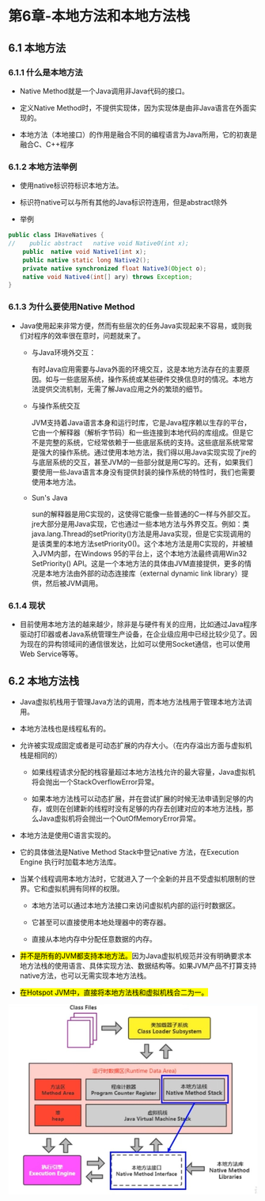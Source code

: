 # 第6章-本地方法和本地方法栈

## 6.1 本地方法

### 6.1.1 什么是本地方法

* Native Method就是一个Java调用非Java代码的接口。

* 定义Native Method时，不提供实现体，因为实现体是由非Java语言在外面实现的。

* 本地方法（本地接口）的作用是融合不同的编程语言为Java所用，它的初衷是融合C、C++程序

### 6.1.2 本地方法举例

* 使用native标识符标识本地方法。

* 标识符native可以与所有其他的Java标识符连用，但是abstract除外

* 举例

```java
public class IHaveNatives {
//    public abstract   native void Native0(int x);
    public  native void Native1(int x);
    public native static long Native2();
    private native synchronized float Native3(Object o);
    native void Native4(int[] ary) throws Exception;
}
```

### 6.1.3 为什么要使用Native Method

* Java使用起来非常方便，然而有些层次的任务Java实现起来不容易，或则我们对程序的效率很在意时，问题就来了。
  
  * 与Java环境外交互：
    
    有时Java应用需要与Java外面的环境交互，这是本地方法存在的主要原因。如与一些底层系统，操作系统或某些硬件交换信息时的情况。本地方法提供交流机制，无需了解Java应用之外的繁琐的细节。
  
  * 与操作系统交互
    
    JVM支持着Java语言本身和运行时库，它是Java程序赖以生存的平台，它由一个解释器（解析字节码）和一些连接到本地代码的库组成。但是它不是完整的系统，它经常依赖于一些底层系统的支持。这些底层系统常常是强大的操作系统。通过使用本地方法，我们得以用Java实现实现了jre的与底层系统的交互，甚至JVM的一些部分就是用C写的。还有，如果我们要使用一些Java语言本身没有提供封装的操作系统的特性时，我们也需要使用本地方法。
  
  * Sun's Java
    
    sun的解释器是用C实现的，这使得它能像一些普通的C一样与外部交互。jre大部分是用Java实现，它也通过一些本地方法与外界交互。例如：类java.lang.Thread的setPriority()方法是用Java实现，但是它实现调用的是该类里的本地方法setPriority0()。这个本地方法是用C实现的，并被植入JVM内部，在Windows 95的平台上，这个本地方法最终调用Win32 SetPriority() API。这是一个本地方法的具体由JVM直接提供，更多的情况是本地方法由外部的动态连接库（external dynamic link library）提供，然后被JVM调用。

### 6.1.4 现状

* 目前使用本地方法的越来越少，除非是与硬件有关的应用，比如通过Java程序驱动打印器或者Java系统管理生产设备，在企业级应用中已经比较少见了。因为现在的异构领域间的通信很发达，比如可以使用Socket通信，也可以使用Web Service等等。

## 6.2 本地方法栈

* Java虚拟机栈用于管理Java方法的调用，而本地方法栈用于管理本地方法调用。

* 本地方法栈也是线程私有的。

* 允许被实现成固定或者是可动态扩展的内存大小。（在内存溢出方面与虚拟机栈是相同的）
  
  * 如果线程请求分配的栈容量超过本地方法栈允许的最大容量，Java虚拟机将会抛出一个StackOverflowError异常。
  
  * 如果本地方法栈可以动态扩展，并在尝试扩展的时候无法申请到足够的内存，或则在创建新的线程时没有足够的内存去创建对应的本地方法栈，那么Java虚拟机将会抛出一个OutOfMemoryError异常。

* 本地方法是使用C语言实现的。

* 它的具体做法是Native Method Stack中登记native 方法，在Execution Engine 执行时加载本地方法库。

* 当某个线程调用本地方法时，它就进入了一个全新的并且不受虚拟机限制的世界。它和虚拟机拥有同样的权限。
  
  * 本地方法可以通过本地方法接口来访问虚拟机内部的运行时数据区。
  
  * 它甚至可以直接使用本地处理器中的寄存器。
  
  * 直接从本地内存中分配任意数据的内存。

* <mark>并不是所有的JVM都支持本地方法。</mark>因为Java虚拟机规范并没有明确要求本地方法栈的使用语言、具体实现方法、数据结构等。如果JVM产品不打算支持native方法，也可以无需实现本地方法栈。

* <mark>在Hotspot JVM中，直接将本地方法栈和虚拟机栈合二为一。</mark>

![](../image/chapter06/01.jpg)
